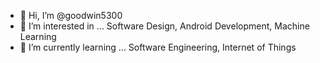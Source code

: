 - 👋 Hi, I’m @goodwin5300
- 👀 I’m interested in ... Software Design, Android Development, Machine Learning
- 🌱 I’m currently learning ... Software Engineering, Internet of Things

<!---
goodwin5300/goodwin5300 is a ✨ special ✨ repository because its `README.md` (this file) appears on your GitHub profile.
You can click the Preview link to take a look at your changes.
--->
